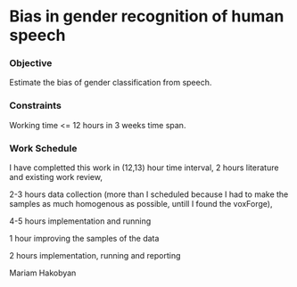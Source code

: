 # Bias in gender recognition of human speech

### Objective
Estimate the bias of gender classification from speech.

### Constraints
Working time <= 12 hours in 3 weeks time span.

### Work Schedule

I have completted this work in (12,13) hour time interval,
2 hours literature and existing work review,

2-3 hours data collection (more than I scheduled because I had to make the samples as much homogenous as possible, untill I found the voxForge),

4-5 hours implementation and running

1 hour improving the samples of the data

2 hours implementation, running and reporting

Mariam Hakobyan